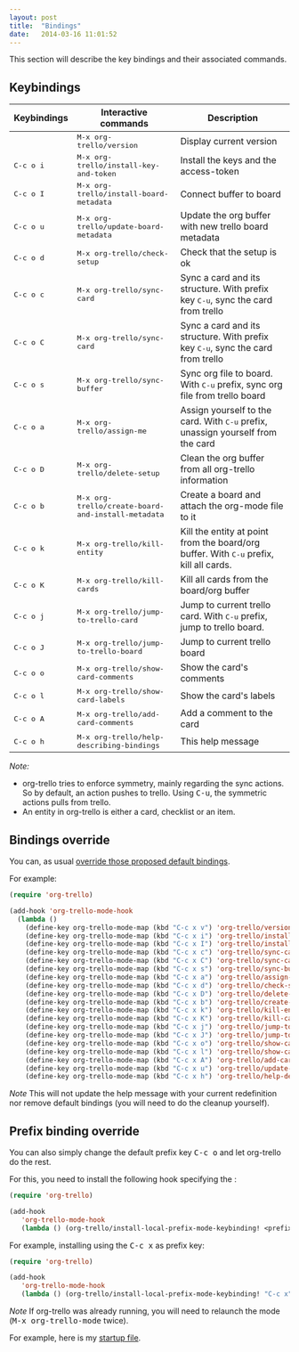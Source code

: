 ```yaml
---
layout: post
title:  "Bindings"
date:   2014-03-16 11:01:52
---
```


This section will describe the key bindings and their associated commands.

## Keybindings

Keybindings        | Interactive commands                                        | Description
-------------------|-------------------------------------------------------------|----------------------------------------------------------------------------------------------
                   | <kbd>M-x org-trello/version</kbd>                           | Display current version
<kbd>C-c o i</kbd> | <kbd>M-x org-trello/install-key-and-token</kbd>             | Install the keys and the access-token
<kbd>C-c o I</kbd> | <kbd>M-x org-trello/install-board-metadata</kbd>            | Connect buffer to board
<kbd>C-c o u</kbd> | <kbd>M-x org-trello/update-board-metadata</kbd>             | Update the org buffer with new trello board metadata
<kbd>C-c o d</kbd> | <kbd>M-x org-trello/check-setup</kbd>                       | Check that the setup is ok
<kbd>C-c o c</kbd> | <kbd>M-x org-trello/sync-card</kbd>                         | Sync a card and its structure. With prefix key <kbd>C-u</kbd>, sync the card from trello
<kbd>C-c o C</kbd> | <kbd>M-x org-trello/sync-card</kbd>                         | Sync a card and its structure. With prefix key <kbd>C-u</kbd>, sync the card from trello
<kbd>C-c o s</kbd> | <kbd>M-x org-trello/sync-buffer</kbd>                       | Sync org file to board. With <kbd>C-u</kbd> prefix, sync org file from trello board
<kbd>C-c o a</kbd> | <kbd>M-x org-trello/assign-me</kbd>                         | Assign yourself to the card. With <kbd>C-u</kbd> prefix, unassign yourself from the card
<kbd>C-c o D</kbd> | <kbd>M-x org-trello/delete-setup</kbd>                      | Clean the org buffer from all org-trello information
<kbd>C-c o b</kbd> | <kbd>M-x org-trello/create-board-and-install-metadata</kbd> | Create a board and attach the org-mode file to it
<kbd>C-c o k</kbd> | <kbd>M-x org-trello/kill-entity</kbd>                       | Kill the entity at point from the board/org buffer. With <kbd>C-u</kbd> prefix, kill all cards.
<kbd>C-c o K</kbd> | <kbd>M-x org-trello/kill-cards</kbd>                        | Kill all cards from the board/org buffer
<kbd>C-c o j</kbd> | <kbd>M-x org-trello/jump-to-trello-card</kbd>               | Jump to current trello card. With <kbd>C-u</kbd> prefix, jump to trello board.
<kbd>C-c o J</kbd> | <kbd>M-x org-trello/jump-to-trello-board</kbd>              | Jump to current trello board
<kbd>C-c o o</kbd> | <kbd>M-x org-trello/show-card-comments</kbd>                | Show the card's comments
<kbd>C-c o l</kbd> | <kbd>M-x org-trello/show-card-labels</kbd>                  | Show the card's labels
<kbd>C-c o A</kbd> | <kbd>M-x org-trello/add-card-comments</kbd>                 | Add a comment to the card
<kbd>C-c o h</kbd> | <kbd>M-x org-trello/help-describing-bindings</kbd>          | This help message

*Note:*

- org-trello tries to enforce symmetry, mainly regarding the sync actions.
So by default, an action pushes to trello. Using <kbd>C-u</kbd>, the symmetric actions pulls from trello.
- An entity in org-trello is either a card, checklist or an item.

## Bindings override

You can, as usual [override those proposed default bindings](http://ergoemacs.org/emacs/reclaim_keybindings.html).

For example:

``` lisp
(require 'org-trello)

(add-hook 'org-trello-mode-hook
  (lambda ()
    (define-key org-trello-mode-map (kbd "C-c x v") 'org-trello/version)
    (define-key org-trello-mode-map (kbd "C-c x i") 'org-trello/install-key-and-token)
    (define-key org-trello-mode-map (kbd "C-c x I") 'org-trello/install-board-metadata)
    (define-key org-trello-mode-map (kbd "C-c x c") 'org-trello/sync-card)
    (define-key org-trello-mode-map (kbd "C-c x C") 'org-trello/sync-card)
    (define-key org-trello-mode-map (kbd "C-c x s") 'org-trello/sync-buffer)
    (define-key org-trello-mode-map (kbd "C-c x a") 'org-trello/assign-me)
    (define-key org-trello-mode-map (kbd "C-c x d") 'org-trello/check-setup)
    (define-key org-trello-mode-map (kbd "C-c x D") 'org-trello/delete-setup)
    (define-key org-trello-mode-map (kbd "C-c x b") 'org-trello/create-board-and-install-metadata)
    (define-key org-trello-mode-map (kbd "C-c x k") 'org-trello/kill-entity)
    (define-key org-trello-mode-map (kbd "C-c x K") 'org-trello/kill-cards)
    (define-key org-trello-mode-map (kbd "C-c x j") 'org-trello/jump-to-trello-card)
    (define-key org-trello-mode-map (kbd "C-c x J") 'org-trello/jump-to-trello-board)
    (define-key org-trello-mode-map (kbd "C-c x o") 'org-trello/show-card-comments)
    (define-key org-trello-mode-map (kbd "C-c x l") 'org-trello/show-card-labels)
    (define-key org-trello-mode-map (kbd "C-c x A") 'org-trello/add-card-comments)
    (define-key org-trello-mode-map (kbd "C-c x u") 'org-trello/update-board-metadata)
    (define-key org-trello-mode-map (kbd "C-c x h") 'org-trello/help-describing-bindings)))
```

*Note* This will not update the help message with your current redefinition nor remove default bindings (you will need to do the cleanup yourself).

## Prefix binding override

You can also simply change the default prefix key <kbd>C-c o</kbd> and let org-trello do the rest.

For this, you need to install the following hook specifying the <prefix-key>:

``` lisp
(require 'org-trello)

(add-hook
   'org-trello-mode-hook
   (lambda () (org-trello/install-local-prefix-mode-keybinding! <prefix-key>)))
```

For example, installing using the <kbd>C-c x</kbd> as prefix key:

``` lisp
(require 'org-trello)

(add-hook
   'org-trello-mode-hook
   (lambda () (org-trello/install-local-prefix-mode-keybinding! "C-c x")))
```

*Note* If org-trello was already running, you will need to relaunch the mode (<kbd>M-x org-trello-mode</kbd> twice).

For example, here is my [startup file](https://github.com/ardumont/orgmode-pack/blob/master/init.el#L3).
